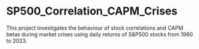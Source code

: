 # SP500_Correlation_CAPM_Crises
This project investigates the behaviour of stock correlations and CAPM betas during market crises using daily returns of S&amp;P500 stocks from 1980 to 2023.
